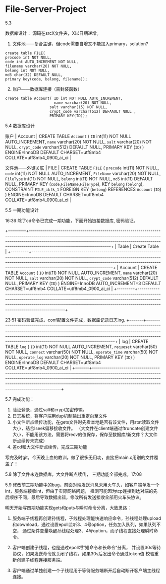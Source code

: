 # File-Server-Project

5.3 

数据库设计：
源码在srcX文件夹，X以日期递增。

1. 文件池——复合主键，但code需要自增又不能加入primary，solution?

```mysql
create table FILE(
procode int NOT NULL, 
code int AUTO_INCREMENT NOT NULL, 
filename varchar(20) NOT NULL, 
belong int NOT NULL, 
md5 char(32) DEFAULT NULL, 
primary key(code, belong, filename));
```
2. 账户——数据库连接（需封装函数）

```mysql
create table Account( ID int NOT NULL AUTO_INCREMENT, 
                      name varchar(20) NOT NULL, 
                    salt varchar(15) NOT NULL, 
                    crypt_code varchar(512) DEFAAULT NULL , 
                    PRIMARY KEY(ID)); 
```

5.4 数据库设计

账户
| Account | CREATE TABLE `Account` (
  `ID` int(11) NOT NULL AUTO_INCREMENT,
  `name` varchar(20) NOT NULL,
  `salt` varchar(20) NOT NULL,
  `crypt_code` varchar(512) DEFAULT NULL,
  PRIMARY KEY (`ID`)
) ENGINE=InnoDB DEFAULT CHARSET=utf8mb4 COLLATE=utf8mb4_0900_ai_ci |

文件池——外键关联
| FILE  | CREATE TABLE `FILE` (
  `precode` int(11) NOT NULL,
  `code` int(11) NOT NULL AUTO_INCREMENT,
  `FileName` varchar(20) NOT NULL,
  `FileType` int(11) NOT NULL,
  `belong` int(11) NOT NULL,
  `md5` int(11) DEFAULT NULL,
  PRIMARY KEY (`code`,`FileName`,`FileType`),
  KEY `belong` (`belong`),
  CONSTRAINT `FILE_ibfk_1` FOREIGN KEY (`belong`) REFERENCES `Account` (`ID`)
) ENGINE=InnoDB DEFAULT CHARSET=utf8mb4 COLLATE=utf8mb4_0900_ai_ci |

5.5 一期功能设计

16:36 除了cd命令已完成一期功能，下面开始链接数据库, 密码验证。

+---------+-----------------------------------------------------------------------------------------------------------------------------------------------------------------------------------------------------------------------------------------------------------------------------------+
| Table   | Create Table                                                                                                                                                                                                                                                                      |
+---------+-----------------------------------------------------------------------------------------------------------------------------------------------------------------------------------------------------------------------------------------------------------------------------------+
| Account | CREATE TABLE `Account` (
  `ID` int(11) NOT NULL AUTO_INCREMENT,
  `name` varchar(20) NOT NULL,
  `salt` varchar(20) NOT NULL,
  `crypt_code` varchar(512) DEFAULT NULL,
  PRIMARY KEY (`ID`)
) ENGINE=InnoDB AUTO_INCREMENT=3 DEFAULT CHARSET=utf8mb4 COLLATE=utf8mb4_0900_ai_ci |
+---------+-----------------------------------------------------------------------------------------------------------------------------------------------------------------------------------------------------------------------------------------------------------------------------------+

23:51 密码验证完成，conf配置文件完成，数据库记录日志ing.
+-------+--------------------------------------------------------------------------------------------------------------------------------------------------------------------------------------------------------------------------------------------------------------------------------------------------------+
| log   | CREATE TABLE `log` (
  `ID` int(11) NOT NULL AUTO_INCREMENT,
  `requeset` varchar(50) NOT NULL,
  `connect` varchar(50) NOT NULL,
  `operate_time` varchar(50) NOT NULL,
  `operate_log` varchar(20) NOT NULL,
  PRIMARY KEY (`ID`)
) ENGINE=InnoDB DEFAULT CHARSET=utf8mb4 COLLATE=utf8mb4_0900_ai_ci |
+-------+--------------------------------------------------------------------------------------------------------------------------------------------------------------------------------------------------------------------------------------------------------------------------------------------------------+



5.7
完成功能：
1. 验证登录，通过salt和crypt加密传输。
2. 日志系统，将客户端用dup机制输出重定向至文件
3. 小文件断点续传功能，在gets文件时先看本地是否有该文件，用stat读取文件大小，结合lseek偏移接收文件。
（大文件在client端通过ftruncate创建文件大小，不能用该方法，需要将recv的值保存，保存至数据库/新文件？大文件断点续传未完成）
4. 差cd和大文件断点续传，完成三期功能

写完及时git，今天晚上血的教训，做了很多无用功，直接把main.c用别的文件覆盖了！

5.8
除了文件未连数据库，大文件断点续传， 三期功能全部完成。17:08

5.9
修改前三期功能中的bug，前面对端发送消息未用火车头，如客户端单发一个int，服务端接收int，但由于实际网络问题，
推测可能因为tcp连接到达对端的先后顺序不同，最后导致数据出错，修改所有发送接收全部用火车头协议。

明天开始写四期功能实现gets和puts与瞬时命令分离，大致思路：
1. 服务端子线程再创建孙线程，子线程处理能快速响应命令，孙线程处理upload和download，通过设置epoll监听3、4号option，任务加入队列，如果队列不空，
通过条件变量唤醒孙线程处理3、4号option，而子线程直接处理瞬时命令。
2. 客户端创建子线程，也是通过epoll将”短命令和长命令“分离， 并设置30s等待协议，如果发送命令就关闭子线程，如果30s后发出命令通过token值
校验重新创建子线程连接服务端。

3. 客户端通过单独创建一个子线程用于等待服务端断开后自动断开客户端主线程连接。

